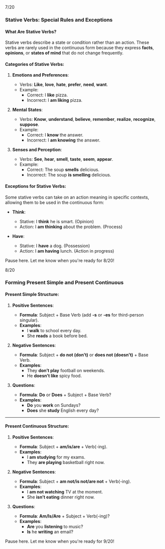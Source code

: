 7/20

### Stative Verbs: Special Rules and Exceptions

#### **What Are Stative Verbs?**

Stative verbs describe a state or condition rather than an action. These verbs are rarely used in the continuous form because they express **facts**, **opinions**, or **states of mind** that do not change frequently.

#### **Categories of Stative Verbs**:

1. **Emotions and Preferences**:
    
    - Verbs: **Like**, **love**, **hate**, **prefer**, **need**, **want**.
    - Example:
        - Correct: I **like** pizza.
        - Incorrect: I **am liking** pizza.
2. **Mental States**:
    
    - Verbs: **Know**, **understand**, **believe**, **remember**, **realize**, **recognize**, **suppose**.
    - Example:
        - Correct: I **know** the answer.
        - Incorrect: I **am knowing** the answer.
3. **Senses and Perception**:
    
    - Verbs: **See**, **hear**, **smell**, **taste**, **seem**, **appear**.
    - Example:
        - Correct: The soup **smells** delicious.
        - Incorrect: The soup **is smelling** delicious.

#### **Exceptions for Stative Verbs**:

Some stative verbs can take on an action meaning in specific contexts, allowing them to be used in the continuous form:

- **Think**:
    
    - Stative: I **think** he is smart. (Opinion)
    - Action: I **am thinking** about the problem. (Process)
- **Have**:
    
    - Stative: I **have** a dog. (Possession)
    - Action: I **am having** lunch. (Action in progress)

Pause here. Let me know when you're ready for 8/20!

8/20

### Forming Present Simple and Present Continuous

#### **Present Simple Structure**:

1. **Positive Sentences**:
    
    - **Formula**: Subject + Base Verb (add **-s** or **-es** for third-person singular).
    - **Examples**:
        - I **walk** to school every day.
        - She **reads** a book before bed.
2. **Negative Sentences**:
    
    - **Formula**: Subject + **do not (don’t)** or **does not (doesn’t)** + Base Verb.
    - **Examples**:
        - They **don’t play** football on weekends.
        - He **doesn’t like** spicy food.
3. **Questions**:
    
    - **Formula**: **Do** or **Does** + Subject + Base Verb?
    - **Examples**:
        - **Do** you **work** on Sundays?
        - **Does** she **study** English every day?

---

#### **Present Continuous Structure**:

1. **Positive Sentences**:
    
    - **Formula**: Subject + **am/is/are** + Verb(-ing).
    - **Examples**:
        - I **am studying** for my exams.
        - They **are playing** basketball right now.
2. **Negative Sentences**:
    
    - **Formula**: Subject + **am not/is not/are not** + Verb(-ing).
    - **Examples**:
        - I **am not watching** TV at the moment.
        - She **isn’t eating** dinner right now.
3. **Questions**:
    
    - **Formula**: **Am/Is/Are** + Subject + Verb(-ing)?
    - **Examples**:
        - **Are** you **listening** to music?
        - **Is** he **writing** an email?

Pause here. Let me know when you're ready for 9/20!